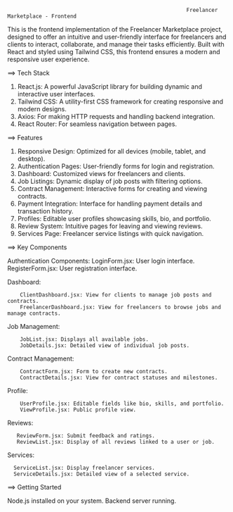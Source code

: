                                                              Freelancer Marketplace - Frontend



This is the frontend implementation of the Freelancer Marketplace project, designed to offer an intuitive and user-friendly interface for freelancers and clients to interact, collaborate, and manage their tasks efficiently. Built with React and styled using Tailwind CSS, this frontend ensures a modern and responsive user experience.

==> Tech Stack

1. React.js: A powerful JavaScript library for building dynamic and interactive user interfaces.
2. Tailwind CSS: A utility-first CSS framework for creating responsive and modern designs.
3. Axios: For making HTTP requests and handling backend integration.
4. React Router: For seamless navigation between pages.

==> Features

1. Responsive Design: Optimized for all devices (mobile, tablet, and desktop).
2. Authentication Pages: User-friendly forms for login and registration.
3. Dashboard: Customized views for freelancers and clients.
4. Job Listings: Dynamic display of job posts with filtering options.
5. Contract Management: Interactive forms for creating and viewing contracts.
6. Payment Integration: Interface for handling payment details and transaction history.
7. Profiles: Editable user profiles showcasing skills, bio, and portfolio.
8. Review System: Intuitive pages for leaving and viewing reviews.
9. Services Page: Freelancer service listings with quick navigation.
    
==> Key Components

Authentication Components: LoginForm.jsx: User login interface. RegisterForm.jsx: User registration interface.

Dashboard:

        ClientDashboard.jsx: View for clients to manage job posts and contracts.
        FreelancerDashboard.jsx: View for freelancers to browse jobs and manage contracts.
Job Management:

        JobList.jsx: Displays all available jobs.
        JobDetails.jsx: Detailed view of individual job posts.
Contract Management:

        ContractForm.jsx: Form to create new contracts.
        ContractDetails.jsx: View for contract statuses and milestones.
Profile:

        UserProfile.jsx: Editable fields like bio, skills, and portfolio.
        ViewProfile.jsx: Public profile view. 
Reviews:

       ReviewForm.jsx: Submit feedback and ratings.
       ReviewList.jsx: Display of all reviews linked to a user or job.
Services:

      ServiceList.jsx: Display freelancer services.
      ServiceDetails.jsx: Detailed view of a selected service.
==> Getting Started

Node.js installed on your system.
Backend server running.
